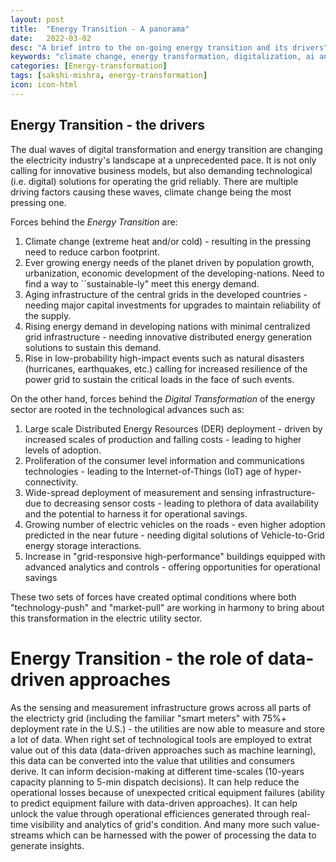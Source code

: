 ```yaml
---
layout: post
title:  "Energy Transition - A panorama"
date:   2022-03-02
desc: "A brief intro to the on-going energy transition and its drivers"
keywords: "climate change, energy transformation, digitalization, ai and energy"
categories: [Energy-transformation]
tags: [sakshi-mishra, energy-transformation]
icon: icon-html
---
```


## Energy Transition - the drivers

The dual waves of digital transformation and energy transition are changing the electricity industry's landscape at a unprecedented pace. It is not only calling for innovative business models, but also demanding technological (i.e. digital) solutions for operating the grid reliably. There are multiple driving factors causing these waves, climate change being the most pressing one. 

Forces behind the *Energy Transition* are: 
1. Climate change (extreme heat and/or cold) - resulting in the pressing need to reduce carbon footprint.
2. Ever growing energy needs of the planet driven by population growth, urbanization, economic development of the developing-nations. Need to find a way to ``sustainable-ly" meet this energy demand.
3. Aging infrastructure of the central grids in the developed countries - needing major capital investments for upgrades to maintain reliability of the supply.
4. Rising energy demand in developing nations with minimal centralized grid infrastructure - needing innovative distributed energy generation solutions to sustain this demand. 
5. Rise in low-probability high-impact events such as natural disasters (hurricanes, earthquakes, etc.) calling for increased resilience of the power grid to sustain the critical loads in the face of such events.

On the other hand, forces behind the *Digital Transformation* of the energy sector are rooted in the technological advances such as:
1. Large scale Distributed Energy Resources (DER) deployment - driven by increased scales of production and falling costs - leading to higher levels of adoption.
2. Proliferation of the consumer level information and communications technologies - leading to the Internet-of-Things (IoT) age of hyper-connectivity.
3. Wide-spread deployment of measurement and sensing infrastructure- due to decreasing sensor costs - leading to plethora of data availability and the potential to harness it for operational savings.
4. Growing number of electric vehicles on the roads - even higher adoption predicted in the near future - needing digital solutions of Vehicle-to-Grid energy storage interactions.
5. Increase in "grid-responsive high-performance" buildings equipped with advanced analytics and controls - offering opportunities for operational savings
    

These two sets of forces have created optimal conditions where both "technology-push" and "market-pull" are working in harmony to bring about this transformation in the electric utility sector. 

# Energy Transition - the role of data-driven approaches
As the sensing and measurement infrastructure grows across all parts of the electricty grid (including the familiar "smart meters" with 75%+ deployment rate in the U.S.) - the utilities are now able to measure and store a lot of data. When right set of technological tools are employed to extrat value out of this data (data-driven approaches such as machine learning), this data can be converted into the value that utilities and consumers derive. It can inform decision-making at different time-scales (10-years capacity planning to 5-min dispatch decisions). It can help reduce the operational losses because of unexpected critical equipment failures (ability to predict equipment failure with data-driven approaches). It can help unlock the value through operational efficiences generated through real-time visibility and analytics of grid's condition. And many more such value-streams which can be harnessed with the power of processing the data to generate insights. 
